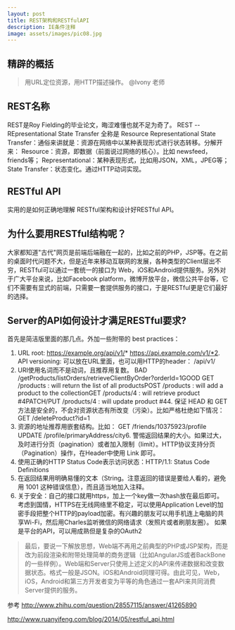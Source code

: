 ```yaml
---
layout: post
title: REST架构和RESTfulAPI
description: IE条件注释
image: assets/images/pic08.jpg
---
```


## 精辟的概括

> 用URL定位资源，用HTTP描述操作。
@Ivony 老师

## REST名称

REST是Roy Fielding的毕业论文，晦涩难懂也就不足为奇了。
REST -- REpresentational State Transfer
全称是 Resource Representational State Transfer：通俗来讲就是：资源在网络中以某种表现形式进行状态转移。分解开来：
Resource：资源，即数据（前面说过网络的核心）。比如 newsfeed，friends等；
Representational：某种表现形式，比如用JSON，XML，JPEG等；
State Transfer：状态变化。通过HTTP动词实现。

## RESTful API

实用的是如何正确地理解 RESTful架构和设计好RESTful API。

## 为什么要用RESTful结构呢？

大家都知道"古代"网页是前端后端融在一起的，比如之前的PHP，JSP等。在之前的桌面时代问题不大，但是近年来移动互联网的发展，各种类型的Client层出不穷，RESTful可以通过一套统一的接口为 Web，iOS和Android提供服务。另外对于广大平台来说，比如Facebook platform，微博开放平台，微信公共平台等，它们不需要有显式的前端，只需要一套提供服务的接口，于是RESTful更是它们最好的选择。

## Server的API如何设计才满足RESTful要求?

首先是简洁版里面的那几点。外加一些附带的 best practices：
1. URL root:
https://example.org/api/v1/*
https://api.example.com/v1/*2. API versioning:
可以放在URL里面，也可以用HTTP的header：
/api/v1/
3. URI使用名词而不是动词，且推荐用复数。
BAD
/getProducts/listOrders/retrieveClientByOrder?orderId=1GOOD
GET /products : will return the list of all productsPOST /products : will add a product to the collectionGET /products/4 : will retrieve product #4PATCH/PUT /products/4 : will update product #44. 保证 HEAD 和 GET 方法是安全的，不会对资源状态有所改变（污染）。比如严格杜绝如下情况：
GET /deleteProduct?id=1
5. 资源的地址推荐用嵌套结构。比如：
GET /friends/10375923/profile
UPDATE /profile/primaryAddress/city6. 警惕返回结果的大小。如果过大，及时进行分页（pagination）或者加入限制（limit）。HTTP协议支持分页（Pagination）操作，在Header中使用 Link 即可。
7. 使用正确的HTTP Status Code表示访问状态：HTTP/1.1: Status Code Definitions
8. 在返回结果用明确易懂的文本（String。注意返回的错误是要给人看的，避免用 1001 这种错误信息），而且适当地加入注释。
9. 关于安全：自己的接口就用https，加上一个key做一次hash放在最后即可。考虑到国情，HTTPS在无线网络里不稳定，可以使用Application Level的加密手段把整个HTTP的payload加密。有兴趣的朋友可以用手机连上电脑的共享Wi-Fi，然后用Charles监听微信的网络请求（发照片或者刷朋友圈）。
如果是平台的API，可以用成熟但是复杂的OAuth2

> 最后，要说一下解放思想，Web端不再用之前典型的PHP或JSP架构，而是改为前段渲染和附带处理简单的商务逻辑（比如AngularJS或者BackBone的一些样例）。Web端和Server只使用上述定义的API来传递数据和改变数据状态。格式一般是JSON。iOS和Android同理可得。由此可见，Web，iOS，Android和第三方开发者变为平等的角色通过一套API来共同消费Server提供的服务。

参考
http://www.zhihu.com/question/28557115/answer/41265890

http://www.ruanyifeng.com/blog/2014/05/restful_api.html
